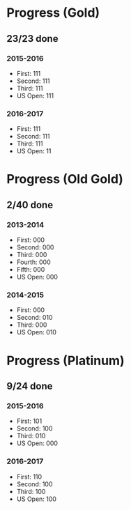 # Progress (Gold)
## 23/23 done
### 2015-2016
* First: 111
* Second: 111
* Third: 111
* US Open: 111

### 2016-2017
* First: 111
* Second: 111
* Third: 111
* US Open: 11

# Progress (Old Gold)
## 2/40 done
### 2013-2014
* First: 000
* Second: 000
* Third: 000
* Fourth: 000
* Fifth: 000
* US Open: 000

### 2014-2015
* First: 000
* Second: 010
* Third: 000
* US Open: 010

# Progress (Platinum)
## 9/24 done
### 2015-2016
* First: 101
* Second: 100
* Third: 010
* US Open: 000

### 2016-2017
* First: 110
* Second: 100
* Third: 100
* US Open: 100
